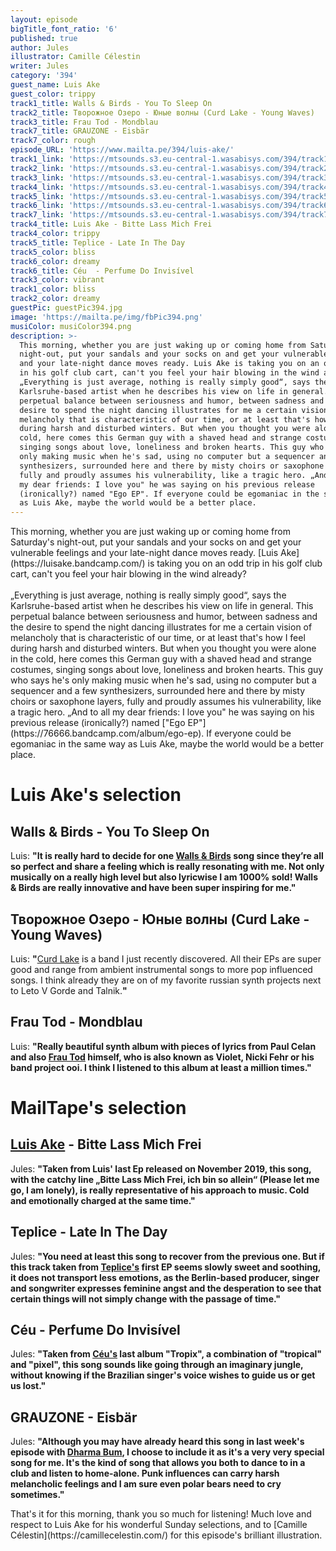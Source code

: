 ```yaml
---
layout: episode
bigTitle_font_ratio: '6'
published: true
author: Jules
illustrator: Camille Célestin
writer: Jules
category: '394'
guest_name: Luis Ake
guest_color: trippy
track1_title: Walls & Birds - You To Sleep On
track2_title: Творожное Озеро - Юные волны (Curd Lake - Young Waves)
track3_title: Frau Tod - Mondblau
track7_title: GRAUZONE - Eisbär
track7_color: rough
episode_URL: 'https://www.mailta.pe/394/luis-ake/'
track1_link: 'https://mtsounds.s3.eu-central-1.wasabisys.com/394/track1.mp3'
track2_link: 'https://mtsounds.s3.eu-central-1.wasabisys.com/394/track2.mp3'
track3_link: 'https://mtsounds.s3.eu-central-1.wasabisys.com/394/track3.mp3'
track4_link: 'https://mtsounds.s3.eu-central-1.wasabisys.com/394/track4.mp3'
track5_link: 'https://mtsounds.s3.eu-central-1.wasabisys.com/394/track5.mp3'
track6_link: 'https://mtsounds.s3.eu-central-1.wasabisys.com/394/track6.mp3'
track7_link: 'https://mtsounds.s3.eu-central-1.wasabisys.com/394/track7.mp3'
track4_title: Luis Ake - Bitte Lass Mich Frei
track4_color: trippy
track5_title: Teplice - Late In The Day
track5_color: bliss
track6_color: dreamy
track6_title: Céu  - Perfume Do Invisível
track3_color: vibrant
track1_color: bliss
track2_color: dreamy
guestPic: guestPic394.jpg
image: 'https://mailta.pe/img/fbPic394.png'
musiColor: musiColor394.png
description: >-
  This morning, whether you are just waking up or coming home from Saturday's
  night-out, put your sandals and your socks on and get your vulnerable feelings
  and your late-night dance moves ready. Luis Ake is taking you on an odd trip
  in his golf club cart, can't you feel your hair blowing in the wind already?
  „Everything is just average, nothing is really simply good“, says the
  Karlsruhe-based artist when he describes his view on life in general. This
  perpetual balance between seriousness and humor, between sadness and the
  desire to spend the night dancing illustrates for me a certain vision of
  melancholy that is characteristic of our time, or at least that's how I feel
  during harsh and disturbed winters. But when you thought you were alone in the
  cold, here comes this German guy with a shaved head and strange costumes,
  singing songs about love, loneliness and broken hearts. This guy who says he's
  only making music when he's sad, using no computer but a sequencer and a few
  synthesizers, surrounded here and there by misty choirs or saxophone layers,
  fully and proudly assumes his vulnerability, like a tragic hero. „And to all
  my dear friends: I love you" he was saying on his previous release
  (ironically?) named "Ego EP". If everyone could be egomaniac in the same way
  as Luis Ake, maybe the world would be a better place.
---
```

<p id="introduction"> This morning, whether you are just waking up or coming home from Saturday's night-out, put your sandals and your socks on and get your vulnerable feelings and your late-night dance moves ready. [Luis Ake](https://luisake.bandcamp.com/) is taking you on an odd trip in his golf club cart, can't you feel your hair blowing in the wind already?
<br><br>
„Everything is just average, nothing is really simply good“, says the Karlsruhe-based artist when he describes his view on life in general. This perpetual balance between seriousness and humor, between sadness and the desire to spend the night dancing illustrates for me a certain vision of melancholy that is characteristic of our time, or at least that's how I feel during harsh and disturbed winters. But when you thought you were alone in the cold, here comes this German guy with a shaved head and strange costumes, singing songs about love, loneliness and broken hearts. This guy who says he's only making music when he's sad, using no computer but a sequencer and a few synthesizers, surrounded here and there by misty choirs or saxophone layers, fully and proudly assumes his vulnerability, like a tragic hero. „And to all my dear friends: I love you" he was saying on his previous release (ironically?) named ["Ego EP"](https://76666.bandcamp.com/album/ego-ep). If everyone could be egomaniac in the same way as Luis Ake, maybe the world would be a better place.
</p>


# Luis Ake's selection

## Walls & Birds - You To Sleep On
Luis: **"**It is really hard to decide for one [Walls & Birds](https://wallsandbirds.bandcamp.com/) song since they’re all so perfect and share a feeling which is really resonating with me. Not only musically on a really high level but also lyricwise I am 1000% sold! Walls & Birds are really innovative and have been super inspiring for me.**"**

## Творожное Озеро - Юные волны (Curd Lake - Young Waves)
Luis: **"**[Curd Lake](https://tvorozhnoeozero.bandcamp.com/) is a band I just recently discovered. All their EPs are super good and range from ambient instrumental songs to more pop influenced songs. I think already they are on of my favorite russian synth projects next to Leto V Gorde and Talnik.**"**

## Frau Tod - Mondblau
Luis: **"**Really beautiful synth album with pieces of lyrics from Paul Celan and also [Frau Tod](https://frautod.bandcamp.com/) himself, who is also known as Violet, Nicki Fehr or his band project ooi. I think I listened to this album at least a million times.**"**


# MailTape's selection

## [Luis Ake](https://luisake.bandcamp.com/) - Bitte Lass Mich Frei
Jules: **"**Taken from Luis' last Ep released on November 2019, this song, with the catchy line „Bitte Lass Mich Frei, ich bin so allein“ (Please let me go, I am lonely), is really representative of his approach to music. Cold and emotionally charged at the same time.**"**

## Teplice - Late In The Day
Jules: **"**You need at least this song to recover from the previous one. But if this track taken from [Teplice's](https://teplicemusic.bandcamp.com/album/bright-future-2) first EP seems slowly sweet and soothing, it does not transport less emotions, as the Berlin-based producer, singer and songwriter expresses feminine angst and the desperation to see that certain things will not simply change with the passage of time.**"**

## Céu - Perfume Do Invisível
Jules: **"**Taken from [Céu's](https://ceumusic.bandcamp.com/) last album "Tropix", a combination of "tropical" and "pixel", this song sounds like going through an imaginary jungle, without knowing if the Brazilian singer's voice wishes to guide us or get us lost.**"**

## GRAUZONE - Eisbär
Jules: **"**Although you may have already heard this song in last week's episode with [Dharma Bum](https://www.mailta.pe/393/dharma-bum/), I choose to include it as it's a very very special song for me. It's the kind of song that allows you both to dance to in a club and listen to home-alone. Punk influences can carry harsh melancholic feelings and I am sure even polar bears need to cry sometimes.**"**


<p id="outroduction">That's it for this morning, thank you so much for listening! Much love and respect to Luis Ake for his wonderful Sunday selections, and to [Camille Célestin](https://camillecelestin.com/) for this episode's brilliant illustration.</p>
